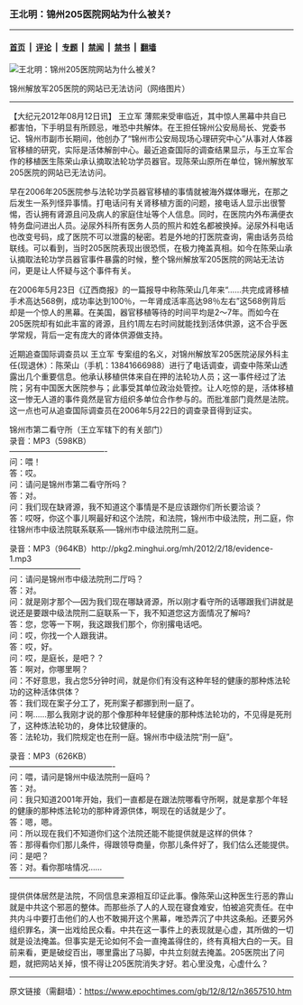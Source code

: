 ### 王北明：锦州205医院网站为什么被关?

---

#### [首页](../../../..?n3657510) &nbsp;|&nbsp; [评论](../../../../../epoch-comment?n3657510) &nbsp;|&nbsp; [专题](../../../../../epoch-special?n3657510) &nbsp;|&nbsp; [禁闻](../../../../../epoch-news?n3657510) &nbsp;|&nbsp; [禁书](../../../../../books?n3657510) &nbsp;|&nbsp; [翻墙](https://github.com/gfw-breaker/nogfw/blob/master/README.md?n3657510)


<div><img alt="王北明：锦州205医院网站为什么被关?" class="attachment-djy_600_400 size-djy_600_400 wp-post-image" src="https://i.epochtimes.com/assets/uploads/2012/08/1208120249202158-600x400.jpg"/>
<div class="caption">
 <p>
  锦州解放军205医院的网站已无法访问（网络图片）
 </p>
</div></div><hr/><div class="post_content" id="artbody" itemprop="articleBody">
 <!-- article content begin -->
 <p>
  【大纪元2012年08月12日讯】
  <ok href="https://www.epochtimes.com/gb/tag/%E7%8E%8B%E7%AB%8B%E5%86%9B.html">
   王立军
  </ok>
  薄熙来受审临近，其中惊人黑幕中共自已都害怕，下手明显有所顾忌，唯恐中共解体。在王担任锦州公安局局长、党委书记、锦州市副市长期间，他创办了“锦州市公安局现场心理研究中心”从事对人体器官移植的研究，实际是活体解剖中心。最近追查国际的调查结果显示，与王立军合作的移植医生陈荣山承认摘取法轮功学员器官。现陈荣山原所在单位，锦州解放军205医院的网站已无法访问。
 </p>
 <p>
  早在2006年205医院参与法轮功学员器官移植的事情就被海外媒体曝光，在那之后发生一系列怪异事情。打电话问有关肾移植方面的问题，接电话人显示出很警惕，否认拥有肾源且问及病人的家庭住址等个人信息。同时，在医院内外布满便衣特务盘问进出人员。泌尿外科所有医务人员的照片和姓名都被换掉。泌尿外科电话也改变号码，成了医院不可以泄露的秘密。若是外地的打医院查询，需由话务员给联线。可以看到，当时205医院表现出很恐慌，在极力掩盖真相。如今在陈荣山承认摘取法轮功学员器官事件暴露的时候，整个锦州解放军205医院的网站无法访问，更是让人怀疑与这个事件有关。
 </p>
 <p>
  在2006年5月23日《辽西商报》的一篇报导中称陈荣山几年来“……共完成肾移植手术高达568例，成功率达到100％，一年肾成活率高达98％左右”这568例背后却是一个惊人的黑幕。在美国，器官移植等待的时间平均是2～7年。而如今在205医院却有如此丰富的肾源，且约1周左右时间就能找到活体供源，这不合乎医学常规，背后一定有庞大的肾体供源做支持。
 </p>
 <p>
  近期追查国际调查员以
  <ok href="https://www.epochtimes.com/gb/tag/%E7%8E%8B%E7%AB%8B%E5%86%9B.html">
   王立军
  </ok>
  专案组的名义，对锦州解放军205医院泌尿外科主任(现退休）：陈荣山（手机：13841666988）进行了电话调查，调查中陈荣山透露出几个重要信息。他承认移植供体来自在押的法轮功人员；这一事件经过了法院；另有中国医大医院参与；此事受其单位政治处管控。让人吃惊的是，活体移植这一惨无人道的事件竟然是官方组织多单位合作参与的。而批准部门竟然是法院。这一点也可从追查国际调查员在2006年5月22日的调查录音得到证实。
 </p>
 <p>
  锦州市第二看守所（王立军辖下的有关部门）
  <br/>
  录音：MP3（598KB）
  <br/>
  ————————————-
  <br/>
  问：喂！
  <br/>
  答：哎。
  <br/>
  问：请问是锦州市第二看守所吗？
  <br/>
  答：对。
  <br/>
  问：我们现在缺肾源，我不知道这个事情是不是应该跟你们所长要洽谈？
  <br/>
  答：哎呀，你这个事儿啊最好和这个法院，和法院，锦州市中级法院，刑二庭，你往锦州市中级法院联系联系—–锦州市中级法院刑二庭。
 </p>
 <p>
  录音：MP3（964KB）http://pkg2.minghui.org/mh/2012/2/18/evidence-1.mp3
  <br/>
  —————————
  <br/>
  问：请问是锦州市中级法院刑二厅吗？
  <br/>
  答：对。
  <br/>
  问：就是刚才那个—因为我们现在哪缺肾源，所以刚才看守所的话哪跟我们讲就是说还是要跟中级法院刑二庭联系一下，我不知道您这方面情况了解吗?
  <br/>
  答：您，您等一下啊，我这跟我们那个，你别撂电话吧。
  <br/>
  问：哎，你找一个人跟我讲。
  <br/>
  答：哎，好。
  <br/>
  问：哎，是庭长，是吧？？
  <br/>
  答：啊对，你哪里啊？
  <br/>
  问：不好意思，我占您5分钟时间，就是你们有没有这种年轻的健康的那种炼法轮功的这种活体供体？
  <br/>
  答：我们现在案子分工了，死刑案子都挪到刑一庭了。
  <br/>
  问：啊……那么我刚才说的那个像那种年轻健康的那种炼法轮功的，不见得是死刑了，这种炼法轮功的，身体比较健康的。
  <br/>
  答：法轮功，我们院规定也在刑一庭。锦州市中级法院“刑一庭”。
 </p>
 <p>
  录音：MP3（626KB）
  <br/>
  —————————————-
  <br/>
  问：喂，请问是锦州中级法院刑一庭吗？
  <br/>
  答：对。
  <br/>
  问：我只知道2001年开始，我们一直都是在跟法院哪看守所啊，就是拿那个年轻的健康的那种炼法轮功的那种肾源供体，啊现在的话就是少了。
  <br/>
  答：嗯，嗯。
  <br/>
  问：所以现在我们不知道你们这个法院还能不能提供就是这样的供体？
  <br/>
  答：那得看你们那儿条件，得跟领导商量，你那儿条件好了，我们估么还能提供。
  <br/>
  问：是吧？
  <br/>
  答：对。看你那啥情况……
  <br/>
  ——————————————–
 </p>
 <p>
  提供供体居然是法院，不同信息来源相互印证此事。像陈荣山这种医生行恶的靠山就是中共这个邪恶的整体。而那些杀了人的人现在寝食难安，怕被追究责任。在中共内斗中要打击他们的人也不敢揭开这个黑幕，唯恐弄沉了中共这条船。还要另外组织罪名，演一出戏给民众看。中共在这一事件上的表现就是心虚，其所做的一切就是设法掩盖。但事实是无论如何不会一直掩盖得住的，终有真相大白的一天。目前来看，更是破绽百出，哪里露出了马脚，中共立刻就去掩盖。205医院出了问题，就把网站关掉，恨不得让205医院消失才好。若心里没鬼，心虚什么？
 </p>
 <p>
  <!-- article content end -->
  <div id="below_article_ad">
  </div>
 </p>
</div>


---

原文链接（需翻墙）：https://www.epochtimes.com/gb/12/8/12/n3657510.htm